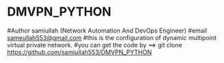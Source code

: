 # DMVPN_PYTHON
#Author samiullah (Network Automation And DevOps Engineer)
#email sameullah553@gmail.com
#this is the configuration of dynamic multipoint virtual private network.
#you can get the code by ==> git clone https://github.com/samiullah553/DMVPN_PYTHON
